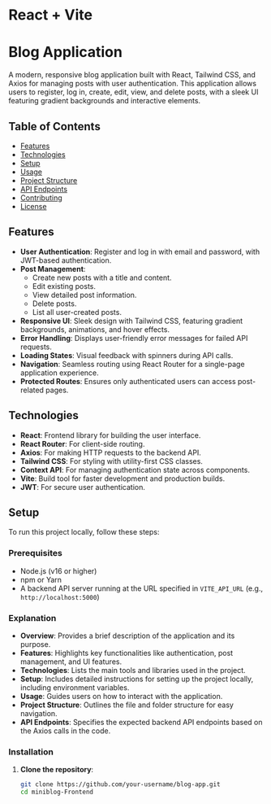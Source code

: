 # React + Vite

# Blog Application

A modern, responsive blog application built with React, Tailwind CSS, and Axios for managing posts with user authentication. This application allows users to register, log in, create, edit, view, and delete posts, with a sleek UI featuring gradient backgrounds and interactive elements.

## Table of Contents
- [Features](#features)
- [Technologies](#technologies)
- [Setup](#setup)
- [Usage](#usage)
- [Project Structure](#project-structure)
- [API Endpoints](#api-endpoints)
- [Contributing](#contributing)
- [License](#license)

## Features
- **User Authentication**: Register and log in with email and password, with JWT-based authentication.
- **Post Management**:
  - Create new posts with a title and content.
  - Edit existing posts.
  - View detailed post information.
  - Delete posts.
  - List all user-created posts.
- **Responsive UI**: Sleek design with Tailwind CSS, featuring gradient backgrounds, animations, and hover effects.
- **Error Handling**: Displays user-friendly error messages for failed API requests.
- **Loading States**: Visual feedback with spinners during API calls.
- **Navigation**: Seamless routing using React Router for a single-page application experience.
- **Protected Routes**: Ensures only authenticated users can access post-related pages.

## Technologies
- **React**: Frontend library for building the user interface.
- **React Router**: For client-side routing.
- **Axios**: For making HTTP requests to the backend API.
- **Tailwind CSS**: For styling with utility-first CSS classes.
- **Context API**: For managing authentication state across components.
- **Vite**: Build tool for faster development and production builds.
- **JWT**: For secure user authentication.

## Setup
To run this project locally, follow these steps:

### Prerequisites
- Node.js (v16 or higher)
- npm or Yarn
- A backend API server running at the URL specified in `VITE_API_URL` (e.g., `http://localhost:5000`)



### Explanation
- **Overview**: Provides a brief description of the application and its purpose.
- **Features**: Highlights key functionalities like authentication, post management, and UI features.
- **Technologies**: Lists the main tools and libraries used in the project.
- **Setup**: Includes detailed instructions for setting up the project locally, including environment variables.
- **Usage**: Guides users on how to interact with the application.
- **Project Structure**: Outlines the file and folder structure for easy navigation.
- **API Endpoints**: Specifies the expected backend API endpoints based on the Axios calls in the code.


### Installation
1. **Clone the repository**:
   ```bash
   git clone https://github.com/your-username/blog-app.git
   cd miniblog-Frontend
